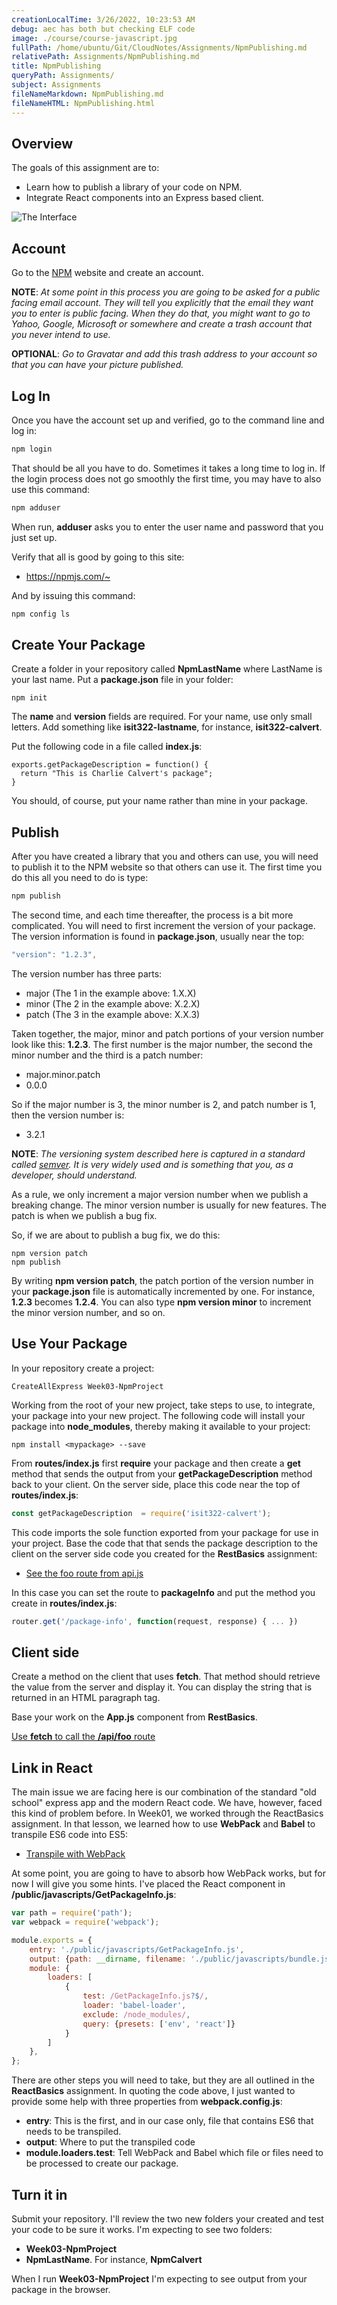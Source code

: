 ```yaml
---
creationLocalTime: 3/26/2022, 10:23:53 AM
debug: aec has both but checking ELF code
image: ./course/course-javascript.jpg
fullPath: /home/ubuntu/Git/CloudNotes/Assignments/NpmPublishing.md
relativePath: Assignments/NpmPublishing.md
title: NpmPublishing
queryPath: Assignments/
subject: Assignments
fileNameMarkdown: NpmPublishing.md
fileNameHTML: NpmPublishing.html
---
```



<!-- toc -->
<!-- tocstop -->

## Overview

The goals of this assignment are to:

- Learn how to publish a library of your code on NPM.
- Integrate React components into an Express based client.

![The Interface][client-view]

## Account

Go to the [NPM](https://www.npmjs.com/) website and create an account.

**NOTE**: _At some point in this process you are going to be asked for a public facing email account. They will tell you explicitly that the email they want you to enter is public facing. When they do that, you might want to go to Yahoo, Google, Microsoft or somewhere and create a trash account that you never intend to use._

**OPTIONAL**: *Go to Gravatar and add this trash address to your account so that you can have your picture published.*

## Log In

Once you have the account set up and verified, go to the command line and log in:

```bash
npm login
```

That should be all you have to do. Sometimes it takes a long time to log in. If the login process does not go smoothly the first time, you may have to also use this command:

```bash
npm adduser
```

When run, **adduser** asks you to enter the user name and password that you just set up.

Verify that all is good by going to this site:

- <https://npmjs.com/~>

And by issuing this command:

```bash
npm config ls
```

## Create Your Package

Create a folder in your repository called **NpmLastName** where LastName is your last name. Put a **package.json** file in your folder:

```
npm init
```

The **name** and **version** fields are required. For your name, use only small letters. Add something like **isit322-lastname**, for instance, **isit322-calvert**.

Put the following code in a file called **index.js**:

```
exports.getPackageDescription = function() {
  return "This is Charlie Calvert's package";
}
```

You should, of course, put your name rather than mine in your package.

## Publish

After you have created a library that you and others can use, you will need to publish it to the NPM website so that others can use it. The first time you do this all you need to do is type:

```bash
npm publish
```

The second time, and each time thereafter, the process is a bit more complicated. You will need to first increment the version of your package. The version information is found in **package.json**, usually near the top:

```javascript
"version": "1.2.3",
```

The version number has three parts:

- major (The 1 in the example above: 1.X.X)
- minor (The 2 in the example above: X.2.X)
- patch (The 3 in the example above: X.X.3)

Taken together, the major, minor and patch portions of your version number look like this: **1.2.3**. The first number is the major number, the second the minor number and the third is a patch number:

- major.minor.patch
- 0.0.0

So if the major number is 3, the minor number is 2, and patch number is 1, then the version number is:

- 3.2.1

**NOTE**: _The versioning system described here is captured in a standard called [semver](http://semver.org/). It is very widely used and is something that you, as a developer, should understand._

As a rule, we only increment a major version number when we publish a breaking change. The minor version number is usually for new features. The patch is when we publish a bug fix.

So, if we are about to publish a bug fix, we do this:

```
npm version patch
npm publish
```

By writing **npm version patch**, the patch portion of the version number in your **package.json** file is automatically incremented by one. For instance, **1.2.3** becomes **1.2.4**. You can also type **npm version minor** to increment the minor version number, and so on.

## Use Your Package

In your repository create a project:

```
CreateAllExpress Week03-NpmProject
```

Working from the root of your new project, take steps to use, to integrate, your package into your new project. The following code will install your package into **node_modules**, thereby making it available to your project:

```
npm install <mypackage> --save
```

From **routes/index.js** first **require** your package and then create a **get** method that sends the output from your **getPackageDescription** method back to your client. On the server side, place this code near the top of **routes/index.js**:

```javascript
const getPackageDescription  = require('isit322-calvert');
```

This code imports the sole function exported from your package for use in your project. Base the code that that sends the package description to the client on the server side code you created for the **RestBasics** assignment:

- [See the foo route from api.js][foo-route]

In this case you can set the route to **packageInfo** and put the method you create in **routes/index.js**:

```javascript
router.get('/package-info', function(request, response) { ... })
```

## Client side

Create a method on the client that uses **fetch**. That method should retrieve the value from the server and display it. You can display the string that is returned in an HTML paragraph tag.

Base your work on the **App.js** component from **RestBasics**.

[Use **fetch** to call the **/api/foo** route][api-foo]

## Link in React

The main issue we are facing here is our combination of the standard "old school" express app and the modern React code. We have, however, faced this kind of problem before. In Week01, we worked through the ReactBasics assignment. In that lesson, we learned how to use **WebPack** and **Babel** to transpile ES6 code into ES5:

- [Transpile with WebPack][trans-pack]

At some point, you are going to have to absorb how WebPack works, but for now I will give you some hints. I've placed the React component in **/public/javascripts/GetPackageInfo.js**:

```javascript
var path = require('path');
var webpack = require('webpack');

module.exports = {
    entry: './public/javascripts/GetPackageInfo.js',
    output: {path: __dirname, filename: './public/javascripts/bundle.js'},
    module: {
        loaders: [
            {
                test: /GetPackageInfo.js?$/,
                loader: 'babel-loader',
                exclude: /node_modules/,
                query: {presets: ['env', 'react']}
            }
        ]
    },
};
```

There are other steps you will need to take, but they are all outlined in the **ReactBasics** assignment. In quoting the code above, I just wanted to provide some help with three properties from **webpack.config.js**:

- **entry**: This is the first, and in our case only, file that contains ES6 that needs to be transpiled.
- **output**: Where to put the transpiled code
- **module.loaders.test**: Tell WebPack and Babel which file or files need to be processed to create our package.

## Turn it in

Submit your repository. I'll review the two new folders your created and test your code to be sure it works. I'm expecting to see two folders:

- **Week03-NpmProject**
- **NpmLastName**. For instance, **NpmCalvert**

When I run **Week03-NpmProject** I'm expecting to see output from your package in the browser.

[foo-route]: http://www.ccalvert.net/books/CloudNotes/Assignments/React/RestBasics.html#routing-middleware
[api-foo]: http://www.ccalvert.net/books/CloudNotes/Assignments/React/RestBasics.html#rewrite-the-client
[trans-pack]: http://www.ccalvert.net/books/CloudNotes/Assignments/React/ReactBasics.html#transpiling-with-webpack
[client-view]: https://s3.amazonaws.com/bucket01.elvenware.com/images/npm-publishing-client.png
